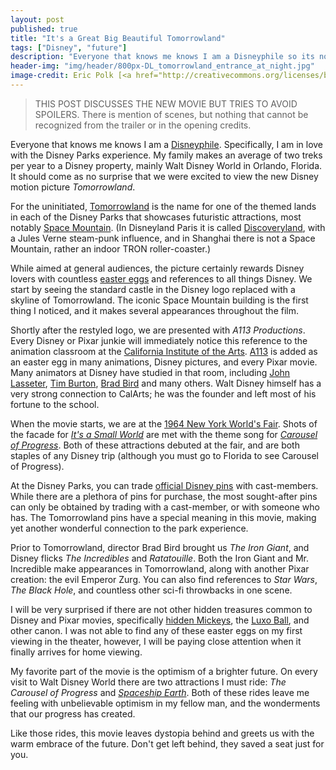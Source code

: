```yaml
---
layout: post
published: true
title: "It's a Great Big Beautiful Tomorrowland"
tags: ["Disney", "future"]
description: "Everyone that knows me knows I am a Disneyphile so its no surprise that we were excited to view the new Disney movie Tomorrowland."
header-img: "img/header/800px-DL_tomorrowland_entrance_at_night.jpg"
image-credit: Eric Polk [<a href="http://creativecommons.org/licenses/by/2.5/deed.en">CC Attribution 2.5 Generic</a>], <a href="https://en.wikipedia.org/wiki/File:DL_tomorrowland_entrance_at_night.jpg">from Wikipedia</a>
---
```


> THIS POST DISCUSSES THE NEW MOVIE BUT TRIES TO AVOID SPOILERS. There is mention of scenes, but nothing that cannot be recognized from the trailer or in the opening credits.

Everyone that knows me knows I am a [Disneyphile](http://www.urbandictionary.com/define.php?term=disneyphile). Specifically, I am in love with the Disney Parks experience. My family makes an average of two treks per year to a Disney property, mainly Walt Disney World in Orlando, Florida. It should come as no surprise that we were excited to view the new Disney motion picture _Tomorrowland_.

For the uninitiated, [Tomorrowland](https://en.wikipedia.org/wiki/Tomorrowland) is the name for one of the themed lands in each of the Disney Parks that showcases futuristic attractions, most notably  [Space Mountain](https://en.wikipedia.org/wiki/Space_Mountain). (In Disneyland Paris it is called [Discoveryland](http://disney.wikia.com/wiki/Discoveryland), with a Jules Verne steam-punk influence, and in Shanghai there is not a Space Mountain, rather an indoor TRON roller-coaster.)

While aimed at general audiences, the picture certainly rewards Disney lovers with countless [easter eggs](https://en.wikipedia.org/wiki/Easter_egg_%28media%29) and references to all things Disney. We start by seeing the standard castle in the Disney logo replaced with a skyline of Tomorrowland. The iconic Space Mountain building is the first thing I noticed, and it makes several appearances throughout the film.

Shortly after the restyled logo, we are presented with _A113 Productions_. Every Disney or Pixar junkie will immediately notice this reference to the animation classroom at the [California Institute of the Arts](https://en.wikipedia.org/wiki/California_Institute_of_the_Arts). [A113](https://en.wikipedia.org/wiki/A113) is added as an easter egg in many animations, Disney pictures, and every Pixar movie. Many animators at Disney have studied in that room, including [John Lasseter](https://en.wikipedia.org/wiki/John_Lasseter), [Tim Burton](https://en.wikipedia.org/wiki/Tim_Burton), [Brad Bird](https://en.wikipedia.org/wiki/Brad_Bird) and many others. Walt Disney himself has a very strong connection to CalArts; he was the founder and left most of his fortune to the school.

When the movie starts, we are at the [1964 New York World's Fair](https://en.wikipedia.org/wiki/1964_New_York_World%27s_Fair). Shots of the facade for [_It's a Small World_](https://en.wikipedia.org/wiki/It%27s_a_Small_World) are met with the theme song for [_Carousel of Progress_](https://en.wikipedia.org/wiki/Walt_Disney%27s_Carousel_of_Progress). Both of these attractions debuted at the fair, and are both staples of any Disney trip (although you must go to Florida to see Carousel of Progress).

At the Disney Parks, you can trade [official Disney pins](http://disney.go.com/eventservices/whatispintrading.html) with cast-members. While there are a plethora of pins for purchase, the most sought-after pins can only be obtained by trading with a cast-member, or with someone who has. The Tomorrowland pins have a special meaning in this movie, making yet another wonderful connection to the park experience.

Prior to Tomorrowland, director Brad Bird brought us _The Iron Giant_, and Disney flicks _The Incredibles_ and _Ratatouille_. Both the Iron Giant and Mr. Incredible make appearances in Tomorrowland, along with another Pixar creation: the evil Emperor Zurg. You can also find references to _Star Wars_, _The Black Hole_, and countless other sci-fi throwbacks in one scene.

I will be very surprised if there are not other hidden treasures common to Disney and Pixar movies, specifically [hidden Mickeys](https://en.wikipedia.org/wiki/Hidden_Mickey), the [Luxo Ball](https://en.wikipedia.org/wiki/List_of_Pixar_film_references#Luxo_Ball), and other canon. I was not able to find any of these easter eggs on my first viewing in the theater, however, I will be paying close attention when it finally arrives for home viewing.

My favorite part of the movie is the optimism of a brighter future. On every visit to Walt Disney World there are two attractions I must ride: _The Carousel of Progress_ and [_Spaceship Earth_](https://en.wikipedia.org/wiki/Spaceship_Earth_(Epcot)). Both of these rides leave me feeling with unbelievable optimism in my fellow man, and the wonderments that our progress has created.

Like those rides, this movie leaves dystopia behind and greets us with the warm embrace of the future. Don't get left behind, they saved a seat just for you.




